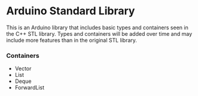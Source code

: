 # Arduino Standard Library

This is an Arduino library that includes basic types and containers seen in the C++ STL library. Types and containers will be added over time and may include more features than in the original STL library.

### Containers
- Vector
- List
- Deque
- ForwardList
